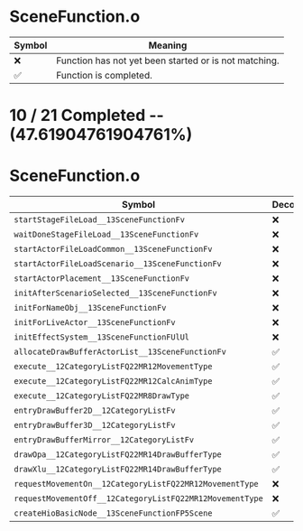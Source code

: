# SceneFunction.o
| Symbol | Meaning 
| ------------- | ------------- 
| :x: | Function has not yet been started or is not matching. 
| :white_check_mark: | Function is completed. 


# 10 / 21 Completed -- (47.61904761904761%)
# SceneFunction.o
| Symbol | Decompiled? |
| ------------- | ------------- |
| `startStageFileLoad__13SceneFunctionFv` | :x: |
| `waitDoneStageFileLoad__13SceneFunctionFv` | :x: |
| `startActorFileLoadCommon__13SceneFunctionFv` | :x: |
| `startActorFileLoadScenario__13SceneFunctionFv` | :x: |
| `startActorPlacement__13SceneFunctionFv` | :x: |
| `initAfterScenarioSelected__13SceneFunctionFv` | :x: |
| `initForNameObj__13SceneFunctionFv` | :x: |
| `initForLiveActor__13SceneFunctionFv` | :x: |
| `initEffectSystem__13SceneFunctionFUlUl` | :x: |
| `allocateDrawBufferActorList__13SceneFunctionFv` | :white_check_mark: |
| `execute__12CategoryListFQ22MR12MovementType` | :white_check_mark: |
| `execute__12CategoryListFQ22MR12CalcAnimType` | :white_check_mark: |
| `execute__12CategoryListFQ22MR8DrawType` | :white_check_mark: |
| `entryDrawBuffer2D__12CategoryListFv` | :white_check_mark: |
| `entryDrawBuffer3D__12CategoryListFv` | :white_check_mark: |
| `entryDrawBufferMirror__12CategoryListFv` | :white_check_mark: |
| `drawOpa__12CategoryListFQ22MR14DrawBufferType` | :white_check_mark: |
| `drawXlu__12CategoryListFQ22MR14DrawBufferType` | :white_check_mark: |
| `requestMovementOn__12CategoryListFQ22MR12MovementType` | :x: |
| `requestMovementOff__12CategoryListFQ22MR12MovementType` | :x: |
| `createHioBasicNode__13SceneFunctionFP5Scene` | :white_check_mark: |

